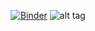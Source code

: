 [![Binder](https://mybinder.org/badge_logo.svg)](https://mybinder.org/v2/gh/amine631/algorithme_avance/main)
![alt tag](https://user-images.githubusercontent.com/72892869/99398556-dec46700-28e4-11eb-9c52-3050bebed073.JPG)

